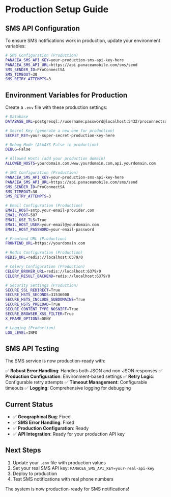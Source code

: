 # Production Setup Guide

## SMS API Configuration

To ensure SMS notifications work in production, update your environment variables:

```bash
# SMS Configuration (Production)
PANACEA_SMS_API_KEY=your-production-sms-api-key-here
PANACEA_SMS_API_URL=https://api.panaceamobile.com/sms/send
SMS_SENDER_ID=ProConnectSA
SMS_TIMEOUT=30
SMS_RETRY_ATTEMPTS=3
```

## Environment Variables for Production

Create a `.env` file with these production settings:

```bash
# Database
DATABASE_URL=postgresql://username:password@localhost:5432/proconnectsa_prod

# Secret Key (generate a new one for production)
SECRET_KEY=your-super-secret-production-key-here

# Debug Mode (ALWAYS False in production)
DEBUG=False

# Allowed Hosts (add your production domain)
ALLOWED_HOSTS=yourdomain.com,www.yourdomain.com,api.yourdomain.com

# SMS Configuration (Production)
PANACEA_SMS_API_KEY=your-production-sms-api-key-here
PANACEA_SMS_API_URL=https://api.panaceamobile.com/sms/send
SMS_SENDER_ID=ProConnectSA
SMS_TIMEOUT=30
SMS_RETRY_ATTEMPTS=3

# Email Configuration (Production)
EMAIL_HOST=smtp.your-email-provider.com
EMAIL_PORT=587
EMAIL_USE_TLS=True
EMAIL_HOST_USER=your-email@yourdomain.com
EMAIL_HOST_PASSWORD=your-email-password

# Frontend URL (Production)
FRONTEND_URL=https://yourdomain.com

# Redis Configuration (Production)
REDIS_URL=redis://localhost:6379/0

# Celery Configuration (Production)
CELERY_BROKER_URL=redis://localhost:6379/0
CELERY_RESULT_BACKEND=redis://localhost:6379/0

# Security Settings (Production)
SECURE_SSL_REDIRECT=True
SECURE_HSTS_SECONDS=31536000
SECURE_HSTS_INCLUDE_SUBDOMAINS=True
SECURE_HSTS_PRELOAD=True
SECURE_CONTENT_TYPE_NOSNIFF=True
SECURE_BROWSER_XSS_FILTER=True
X_FRAME_OPTIONS=DENY

# Logging (Production)
LOG_LEVEL=INFO
```

## SMS API Testing

The SMS service is now production-ready with:

✅ **Robust Error Handling**: Handles both JSON and non-JSON responses
✅ **Production Configuration**: Environment-based settings
✅ **Retry Logic**: Configurable retry attempts
✅ **Timeout Management**: Configurable timeouts
✅ **Logging**: Comprehensive logging for debugging

## Current Status

- ✅ **Geographical Bug**: Fixed
- ✅ **SMS Error Handling**: Fixed
- ✅ **Production Configuration**: Ready
- ✅ **API Integration**: Ready for your production API key

## Next Steps

1. Update your `.env` file with production values
2. Set your real SMS API key: `PANACEA_SMS_API_KEY=your-real-api-key`
3. Deploy to production
4. Test SMS notifications with real phone numbers

The system is now production-ready for SMS notifications!




